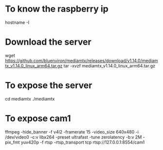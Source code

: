 # To know the raspberry ip
hostname -I

# Download the server
wget https://github.com/bluenviron/mediamtx/releases/download/v1.14.0/mediamtx_v1.14.0_linux_arm64.tar.gz
tar -xvzf mediamtx_v1.14.0_linux_arm64.tar.gz

# To expose the server
cd mediamtx
./mediamtx

# To expose cam1
ffmpeg -hide_banner   -f v4l2 -framerate 15 -video_size 640x480 -i /dev/video0   -c:v libx264 -preset ultrafast -tune zerolatency -b:v 2M -pix_fmt yuv420p   -f rtsp -rtsp_transport tcp   rtsp://127.0.0.1:8554/cam1

